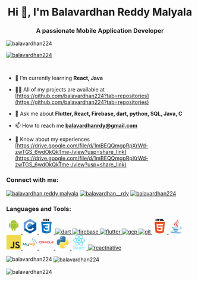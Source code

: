 <h1 align="center">Hi 👋, I'm Balavardhan Reddy Malyala</h1>
<h3 align="center">A passionate Mobile Application Developer</h3>

<p align="left"> <img src="https://komarev.com/ghpvc/?username=balavardhan224&label=Profile%20views&color=0e75b6&style=flat" alt="balavardhan224" /> </p>

<p align="left"> <a href="https://github.com/ryo-ma/github-profile-trophy"><img src="https://github-profile-trophy.vercel.app/?username=balavardhan224" alt="balavardhan224" /></a> </p>

<p align="left"> <a href="https://twitter.com/" target="blank"><img src="https://img.shields.io/twitter/follow/?logo=twitter&style=for-the-badge" alt="" /></a> </p>

- 🌱 I’m currently learning **React, Java**

- 👨‍💻 All of my projects are available at [https://github.com/balavardhan224?tab=repositories](https://github.com/balavardhan224?tab=repositories)

- 💬 Ask me about **Flutter, React, Firebase, dart, python, SQL, Java, C**

- 📫 How to reach me **balavardhanrdy@gmail.com**

- 📄 Know about my experiences [https://drive.google.com/file/d/1mBEQQmgpRpXrWd-zwTGS_6wdOkQkTme-/view?usp=share_link](https://drive.google.com/file/d/1mBEQQmgpRpXrWd-zwTGS_6wdOkQkTme-/view?usp=share_link)

<h3 align="left">Connect with me:</h3>
<p align="left">
<a href="https://linkedin.com/in/balavardhan reddy malyala" target="blank"><img align="center" src="https://raw.githubusercontent.com/rahuldkjain/github-profile-readme-generator/master/src/images/icons/Social/linked-in-alt.svg" alt="balavardhan reddy malyala" height="30" width="40" /></a>
<a href="https://instagram.com/balavardhan__rdy" target="blank"><img align="center" src="https://raw.githubusercontent.com/rahuldkjain/github-profile-readme-generator/master/src/images/icons/Social/instagram.svg" alt="balavardhan__rdy" height="30" width="40" /></a>
<a href="https://www.codechef.com/users/balavardhan224" target="blank"><img align="center" src="https://cdn.jsdelivr.net/npm/simple-icons@3.1.0/icons/codechef.svg" alt="balavardhan224" height="30" width="40" /></a>
</p>

<h3 align="left">Languages and Tools:</h3>
<p align="left"> <a href="https://developer.android.com" target="_blank" rel="noreferrer"> <img src="https://raw.githubusercontent.com/devicons/devicon/master/icons/android/android-original-wordmark.svg" alt="android" width="40" height="40"/> </a> <a href="https://www.cprogramming.com/" target="_blank" rel="noreferrer"> <img src="https://raw.githubusercontent.com/devicons/devicon/master/icons/c/c-original.svg" alt="c" width="40" height="40"/> </a> <a href="https://www.w3schools.com/css/" target="_blank" rel="noreferrer"> <img src="https://raw.githubusercontent.com/devicons/devicon/master/icons/css3/css3-original-wordmark.svg" alt="css3" width="40" height="40"/> </a> <a href="https://dart.dev" target="_blank" rel="noreferrer"> <img src="https://www.vectorlogo.zone/logos/dartlang/dartlang-icon.svg" alt="dart" width="40" height="40"/> </a> <a href="https://firebase.google.com/" target="_blank" rel="noreferrer"> <img src="https://www.vectorlogo.zone/logos/firebase/firebase-icon.svg" alt="firebase" width="40" height="40"/> </a> <a href="https://flutter.dev" target="_blank" rel="noreferrer"> <img src="https://www.vectorlogo.zone/logos/flutterio/flutterio-icon.svg" alt="flutter" width="40" height="40"/> </a> <a href="https://cloud.google.com" target="_blank" rel="noreferrer"> <img src="https://www.vectorlogo.zone/logos/google_cloud/google_cloud-icon.svg" alt="gcp" width="40" height="40"/> </a> <a href="https://git-scm.com/" target="_blank" rel="noreferrer"> <img src="https://www.vectorlogo.zone/logos/git-scm/git-scm-icon.svg" alt="git" width="40" height="40"/> </a> <a href="https://www.w3.org/html/" target="_blank" rel="noreferrer"> <img src="https://raw.githubusercontent.com/devicons/devicon/master/icons/html5/html5-original-wordmark.svg" alt="html5" width="40" height="40"/> </a> <a href="https://www.java.com" target="_blank" rel="noreferrer"> <img src="https://raw.githubusercontent.com/devicons/devicon/master/icons/java/java-original.svg" alt="java" width="40" height="40"/> </a> <a href="https://developer.mozilla.org/en-US/docs/Web/JavaScript" target="_blank" rel="noreferrer"> <img src="https://raw.githubusercontent.com/devicons/devicon/master/icons/javascript/javascript-original.svg" alt="javascript" width="40" height="40"/> </a> <a href="https://www.mysql.com/" target="_blank" rel="noreferrer"> <img src="https://raw.githubusercontent.com/devicons/devicon/master/icons/mysql/mysql-original-wordmark.svg" alt="mysql" width="40" height="40"/> </a> <a href="https://www.oracle.com/" target="_blank" rel="noreferrer"> <img src="https://raw.githubusercontent.com/devicons/devicon/master/icons/oracle/oracle-original.svg" alt="oracle" width="40" height="40"/> </a> <a href="https://www.python.org" target="_blank" rel="noreferrer"> <img src="https://raw.githubusercontent.com/devicons/devicon/master/icons/python/python-original.svg" alt="python" width="40" height="40"/> </a> <a href="https://reactjs.org/" target="_blank" rel="noreferrer"> <img src="https://raw.githubusercontent.com/devicons/devicon/master/icons/react/react-original-wordmark.svg" alt="react" width="40" height="40"/> </a> <a href="https://reactnative.dev/" target="_blank" rel="noreferrer"> <img src="https://reactnative.dev/img/header_logo.svg" alt="reactnative" width="40" height="40"/> </a> </p>

<p><img align="left" src="https://github-readme-stats.vercel.app/api/top-langs?username=balavardhan224&show_icons=true&locale=en&layout=compact" alt="balavardhan224" /></p>

<p>&nbsp;<img align="center" src="https://github-readme-stats.vercel.app/api?username=balavardhan224&show_icons=true&locale=en" alt="balavardhan224" /></p>

<p><img align="center" src="https://github-readme-streak-stats.herokuapp.com/?user=balavardhan224&" alt="balavardhan224" /></p>
